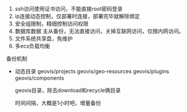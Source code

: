 1. ssh访问使用证书访问，不能直接root密码登录
2. ip连接动态控制，仅部署时连接，部署完毕就解除绑定
3. 安全组限制，精细控制访问权限
4. 数据库数据 主从备份，无法直接访问，关掉互联网访问，仅限内网访问。
5. 文件系统共享盘，免维护
6. 多ecs负载均衡



备份机制
- 动态目录
  geovis/projects 
  geovis/geo-resources
  geovis/plugins
  geovis/components

  
  geovis目录，除去download和recycle俩目录

  时间间隔，大概是1小时吧，增量备份





